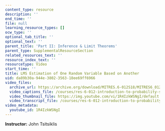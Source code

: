 ```yaml
---
content_type: resource
description: ''
end_time: ''
file: null
learning_resource_types: []
ocw_type: ''
optional_tab_title: ''
optional_text: ''
parent_title: 'Part II: Inference & Limit Theorems'
parent_type: SupplementalResourceSection
related_resources_text: ''
resource_index_text: ''
resourcetype: Video
start_time: ''
title: LMS Estimation of One Random Variable Based on Another
uid: da89b30a-944e-3802-3563-18ee69ff6966
video_files:
  archive_url: https://archive.org/download/MITRES.6-012S18/MITRES6_012S18_L16-03_300k.mp4
  video_captions_file: /courses/res-6-012-introduction-to-probability-spring-2018/37437b2326e15f70a72fd8935d784e80_1R4IzkWSNgI.vtt
  video_thumbnail_file: https://img.youtube.com/vi/1R4IzkWSNgI/default.jpg
  video_transcript_file: /courses/res-6-012-introduction-to-probability-spring-2018/9d787fe1d1e8feac0cfe1e7a6c4181de_1R4IzkWSNgI.pdf
video_metadata:
  youtube_id: 1R4IzkWSNgI
---
```


**Instructor:** John Tsitsiklis



